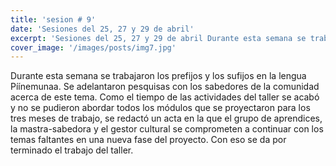 ```yaml
---
title: 'sesion # 9'
date: 'Sesiones del 25, 27 y 29 de abril'
excerpt: 'Sesiones del 25, 27 y 29 de abril Durante esta semana se trabajaron los prefijos y los sufijos en la lengua Píínemunaa. Se adelantaron pesquisas con los sabedores de la comunidad acerca de este tema.'
cover_image: '/images/posts/img7.jpg'
---
```

Durante esta semana se trabajaron los prefijos y los sufijos en la lengua Píínemunaa. Se adelantaron pesquisas con los sabedores de la comunidad acerca de este tema. Como el tiempo de las actividades del taller se acabó y no se pudieron abordar todos los módulos que se proyectaron para los tres meses de trabajo, se redactó un acta en la que el grupo de aprendices, la mastra-sabedora y el gestor cultural se comprometen a continuar con los temas faltantes en una nueva fase del proyecto. Con eso se da por terminado el trabajo del taller. 
